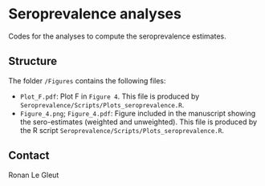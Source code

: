 # Seroprevalence analyses

Codes for the analyses to compute the seroprevalence estimates. 

## Structure

The folder `/Figures` contains the following files:

* `Plot_F.pdf`: Plot F in `Figure 4`. This file is produced by `Seroprevalence/Scripts/Plots_seroprevalence.R`.
* `Figure_4.png`; `Figure_4.pdf`: Figure included in the manuscript showing the sero-estimates (weighted and unweighted). This file is produced by the R script `Seroprevalence/Scripts/Plots_seroprevalence.R`.


## Contact

Ronan Le Gleut

